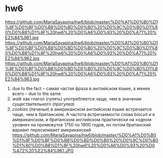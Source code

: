 # hw6
https://github.com/MariaSayapina/hw6/blob/master/%D0%A1%D0%B0%D1%8F%D0%BF%D0%B8%D0%BD%D0%B0%20%D0%9C%D0%B0%D1%80%D0%B8%D1%8F%20hw6%20%D0%A6%D0%93%20%D0%A71%20%E2%84%961.jpg
https://github.com/MariaSayapina/hw6/blob/master/%D0%A1%D0%B0%D1%8F%D0%BF%D0%B8%D0%BD%D0%B0%20%D0%9C%D0%B0%D1%80%D0%B8%D1%8F%20hw6%20%D0%A6%D0%93%20%D0%A71%20%E2%84%962.jpg
https://github.com/MariaSayapina/hw6/blob/master/%D0%A1%D0%B0%D1%8F%D0%BF%D0%B8%D0%BD%D0%B0%20%D0%9C%D0%B0%D1%80%D0%B8%D1%8F%20hw6%20%D0%A6%D0%93%20%D0%A71%20%E2%84%963.jpg
1. due to the fact – самая частая фраза в английском языке, а менее всего – due to the same
2. *walk* как глагол (*гулять*) употребляется чаще, чем в значении существительного (*прогулка*)
3. *cookies* (печенья) в американском английском языке встречается чаще, чем в британском. А частота встречаемости слова *biscuit* и в американском, и британском английском практически на «одном уровне» на промежутке 1750 по 1900 годов, но потом британский вариант пересиливает американский
https://github.com/MariaSayapina/hw6/blob/master/%D0%A1%D0%B0%D1%8F%D0%BF%D0%B8%D0%BD%D0%B0%20%D0%9C%D0%B0%D1%80%D0%B8%D1%8F%20hw6%20%D0%A6%D0%93%20%D0%A72%20%E2%84%961.JPG
